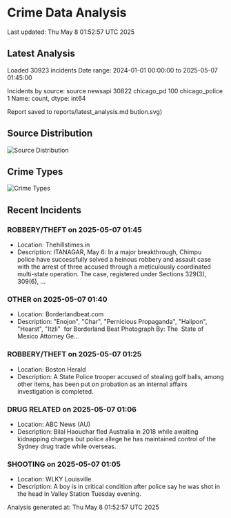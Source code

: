 # Crime Data Analysis
Last updated: Thu May  8 01:52:57 UTC 2025

## Latest Analysis

Loaded 30923 incidents
Date range: 2024-01-01 00:00:00 to 2025-05-07 01:45:00

Incidents by source:
source
newsapi           30822
chicago_pd          100
chicago_police        1
Name: count, dtype: int64

Report saved to reports/latest_analysis.md
bution.svg)

## Source Distribution
![Source Distribution](images/source_distribution.svg)

## Crime Types
![Crime Types](images/crime_types.svg)

## Recent Incidents

### ROBBERY/THEFT on 2025-05-07 01:45
- Location: Thehillstimes.in
- Description: ITANAGAR, May 6: In a major breakthrough, Chimpu police have successfully solved a heinous robbery and assault case with the arrest of three accused through a meticulously coordinated multi-state operation. The case, registered under Sections 329(3), 309(6), …


### OTHER on 2025-05-07 01:40
- Location: Borderlandbeat.com
- Description: "Enojon", "Char", "Pernicious Propaganda", "Halipon", "Hearst", "Itzli"  for Borderland Beat Photograph By: The  State of Mexico Attorney Ge...


### ROBBERY/THEFT on 2025-05-07 01:25
- Location: Boston Herald
- Description: A State Police trooper accused of stealing golf balls, among other items, has been put on probation as an internal affairs investigation is completed.


### DRUG RELATED on 2025-05-07 01:06
- Location: ABC News (AU)
- Description: Bilal Haouchar fled Australia in 2018 while awaiting kidnapping charges but police allege he has maintained control of the Sydney drug trade while overseas.


### SHOOTING on 2025-05-07 01:05
- Location: WLKY Louisville
- Description: A boy is in critical condition after police say he was shot in the head in Valley Station Tuesday evening.

Analysis generated at: Thu May  8 01:52:57 UTC 2025
